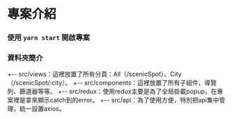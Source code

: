 # 專案介紹

### 使用 `yarn start` 開啟專案

### 資料夾簡介
+-- src/views：這裡放置了所有分頁：All（/scenicSpot）、City（/scenicSpot/:city）。
+-- src/components：這裡放置了所有子組件，導覽列、篩選器等等。
+-- src/redux：使用redux主要是為了全局掛載popup，在專案裡是拿來顯示catch到的error。
+-- src/api：為了使用方便，特別把api集中管理，統一設置axios。
